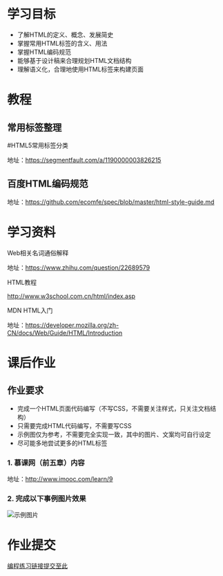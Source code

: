 # 学习目标
* 了解HTML的定义、概念、发展简史
* 掌握常用HTML标签的含义、用法
* 掌握HTML编码规范
* 能够基于设计稿来合理规划HTML文档结构
* 理解语义化，合理地使用HTML标签来构建页面


# 教程
## 常用标签整理

#HTML5常用标签分类

地址：https://segmentfault.com/a/1190000003826215

## 百度HTML编码规范

地址：https://github.com/ecomfe/spec/blob/master/html-style-guide.md



# 学习资料

Web相关名词通俗解释

地址：https://www.zhihu.com/question/22689579

HTML教程

http://www.w3school.com.cn/html/index.asp

MDN HTML入门

地址：https://developer.mozilla.org/zh-CN/docs/Web/Guide/HTML/Introduction






# 课后作业
## 作业要求
* 完成一个HTML页面代码编写（不写CSS，不需要关注样式，只关注文档结构）
* 只需要完成HTML代码编写，不需要写CSS
* 示例图仅为参考，不需要完全实现一致，其中的图片、文案均可自行设定
* 尽可能多地尝试更多的HTML标签


### 1.  慕课网（前五章）内容

地址：http://www.imooc.com/learn/9

### 2.  完成以下事例图片效果


![示例图片](http://opwasqlo2.bkt.clouddn.com/3253813-326348cfeb21070d.jpg)


# 作业提交

[编程练习链接提交至此]()
